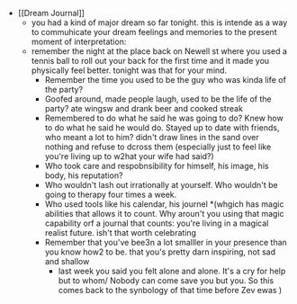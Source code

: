 - [[Dream Journal]]
	- you had a kind of major dream so far tonight. this is intende as a way to commuhicate your dream feelings and memories to the present moment of interpretation:
	- remember the night at the place back on Newell st where you used a tennis ball to roll out your back for the first time and it made you physically feel better. tonight was that for your mind.
		- Remember the time you used to be the guy who was kinda life of the party?
		- Goofed around, made people laugh, used to be the life of the party? ate wingsw and drank beer and cooked streak
		- Remembered to do what he said he was going to do? Knew how to do what he said he would do. Stayed up to date with friends, who meant a lot to him? didn't draw lines in the sand over nothing and refuse to dcross them (especially just to feel like you're living up to w2hat your wife had said?)
		- Who took care and respobnsibility for himself, his image, his body, his reputation?
		- Who wouldn't lash out irrationally at yourself. Who wouldn't be going to therapy four times a week.
		- Who used tools like his calendar, his journel *(whgich has magic abilities that allows it to count. Why aroun't you using that magic capability orf a journal that counts: you're living in a magical realist future. ish't that worth celebrating
		- Remember that you've bee3n a lot smalller in your presence than you know how2 to be. that you's pretty darn inspiring, not sad and shallow
			- last week you said you felt alone and alone. It's a cry for help but to whom/ Nobody can come save you but you. So this comes back to the synbology of that time before Zev ewas )